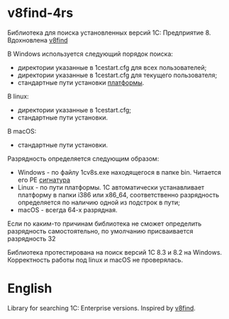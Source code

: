 # v8find-4rs
Библиотека для поиска установленных версий 1С: Предприятие 8. Вдохновлена [v8find](https://github.com/khorevaa/v8find)

В Windows используется следующий порядок поиска:
* директории указанные в 1cestart.cfg для всех пользователей;
* директории указанные в 1cestart.cfg для текущего пользователя;
* стандартные пути установки [платформы](https://its.1c.ru/db/v8319doc#bookmark:adm:TI000000357).

В linux:
* директории указанные в 1cestart.cfg;
* стандартные пути установки.

В macOS:
* стандартные пути установки.

Разрядность определяется следующим образом:

* Windows - по файлу 1cv8s.exe находящегося в папке bin. Читается его PE [сигнатура](https://docs.microsoft.com/en-us/windows/win32/debug/pe-format#machine-types)
* Linux - по пути платформы. 1С автоматически устанавливает платформу в папки i386 или x86_64, соответственно 
разрядность определяется по наличию одной из подстрок в пути;
* macOS - всегда 64-х разрядная.

Если по каким-то причинам библиотека не сможет определить разрядность самостоятельно, по умолчанию присваивается разрядность 32

Библиотека протестирована на поиск версий 1С 8.3 и 8.2 на Windows.
Корректность работы под linux и macOS не проверялась.

# English
Library for searching 1C: Enterprise versions. Inspired by [v8find](https://github.com/khorevaa/v8find).
